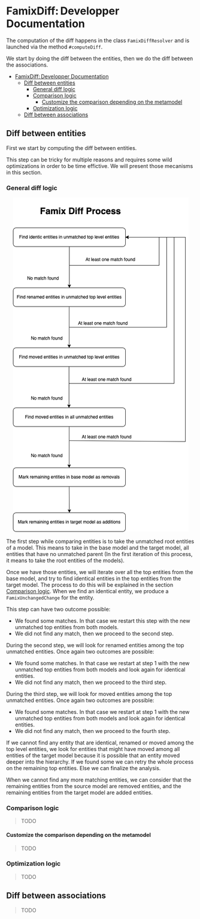# FamixDiff: Developper Documentation

The computation of the diff happens in the class `FamixDiffResolver` and is launched via the method `#computeDiff`.

We start by doing the diff between the entities, then we do the diff between the associations.

<!-- TOC -->

- [FamixDiff: Developper Documentation](#famixdiffdevelopper-documentation)
  - [Diff between entities](#diff-between-entities)
    - [General diff logic](#general-diff-logic)
    - [Comparison logic](#comparison-logic)
      - [Customize the comparison depending on the metamodel](#customize-the-comparison-depending-on-the-metamodel)
    - [Optimization logic](#optimization-logic)
  - [Diff between associations](#diff-between-associations)

<!-- /TOC -->

## Diff between entities

First we start by computing the diff between entities. 

This step can be tricky for multiple reasons and requires some wild optimizations in order to be time effictive. We will present those mecanisms in this section. 

### General diff logic

<p align="center">
  <img src="process.png">
</p>

The first step while comparing entities is to take the unmatched root entities of a model. This means to take in the base model and the target model, all entities that have no unmatched parent (In the first iteration of this process, it means to take the root entities of the models). 

Once we have those entities, we will iterate over all the top entities from the base model, and try to find identical entities in the top entities from the target model. The process to do this will be explained in the section [Comparison logic](#comparison-logic). When we find an identical entity, we produce a `FamixUnchangedChange` for the entity. 

This step can have two outcome possible:
- We found some matches. In that case we restart this step with the new unmatched top entities from both models.
- We did not find any match, then we proceed to the second step.

During the second step, we will look for renamed entities among the top unmatched entities. Once again two outcomes are possible:
- We found some matches. In that case we restart at step 1 with the new unmatched top entities from both models and look again for identical entities.
- We did not find any match, then we proceed to the third step.

During the third step, we will look for moved entities among the top unmatched entities. Once again two outcomes are possible:
- We found some matches. In that case we restart at step 1 with the new unmatched top entities from both models and look again for identical entities.
- We did not find any match, then we proceed to the fourth step.

If we cannot find any entity that are identical, renamed or moved among the top level entities, we look for entities that might have moved among all entities of the target model because it is possible that an entity moved deeper into the hierarchy. 
If we found some we can retry the whole process on the remaining top entities. Else we can finalize the analysis. 

When we cannot find any more matching entities, we can consider that the remaining entities from the source model are removed entities, and the remaining entities from the target model are added entities.

### Comparison logic 

> TODO

#### Customize the comparison depending on the metamodel

> TODO

### Optimization logic

> TODO

## Diff between associations

> TODO